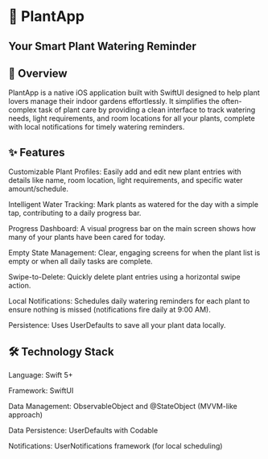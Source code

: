 # 🌱 PlantApp
## Your Smart Plant Watering Reminder


## 🌟 Overview
PlantApp is a native iOS application built with SwiftUI designed to help plant lovers manage their indoor gardens effortlessly. It simplifies the often-complex task of plant care by providing a clean interface to track watering needs, light requirements, and room locations for all your plants, complete with local notifications for timely watering reminders.


## ✨ Features
Customizable Plant Profiles: Easily add and edit new plant entries with details like name, room location, light requirements, and specific water amount/schedule.

Intelligent Water Tracking: Mark plants as watered for the day with a simple tap, contributing to a daily progress bar.

Progress Dashboard: A visual progress bar on the main screen shows how many of your plants have been cared for today.

Empty State Management: Clear, engaging screens for when the plant list is empty or when all daily tasks are complete.

Swipe-to-Delete: Quickly delete plant entries using a horizontal swipe action.

Local Notifications: Schedules daily watering reminders for each plant to ensure nothing is missed (notifications fire daily at 9:00 AM).

Persistence: Uses UserDefaults to save all your plant data locally.

## 🛠️ Technology Stack
Language: Swift 5+

Framework: SwiftUI

Data Management: ObservableObject and @StateObject (MVVM-like approach)

Data Persistence: UserDefaults with Codable

Notifications: UserNotifications framework (for local scheduling)
